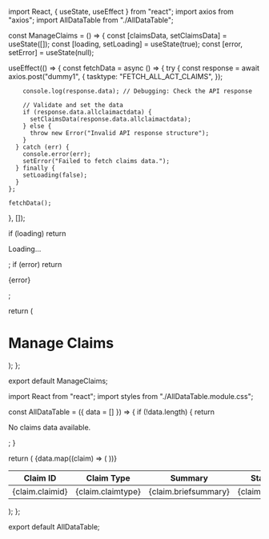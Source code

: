 import React, { useState, useEffect } from "react";
import axios from "axios";
import AllDataTable from "./AllDataTable";

const ManageClaims = () => {
  const [claimsData, setClaimsData] = useState([]);
  const [loading, setLoading] = useState(true);
  const [error, setError] = useState(null);

  useEffect(() => {
    const fetchData = async () => {
      try {
        const response = await axios.post("dummy1", {
          tasktype: "FETCH_ALL_ACT_CLAIMS",
        });

        console.log(response.data); // Debugging: Check the API response

        // Validate and set the data
        if (response.data.allclaimactdata) {
          setClaimsData(response.data.allclaimactdata);
        } else {
          throw new Error("Invalid API response structure");
        }
      } catch (err) {
        console.error(err);
        setError("Failed to fetch claims data.");
      } finally {
        setLoading(false);
      }
    };

    fetchData();
  }, []);

  if (loading) return <p>Loading...</p>;
  if (error) return <p>{error}</p>;

  return (
    <div className="manage-claims">
      <h1>Manage Claims</h1>
      <AllDataTable data={claimsData} />
    </div>
  );
};

export default ManageClaims;



import React from "react";
import styles from "./AllDataTable.module.css";

const AllDataTable = ({ data = [] }) => {
  if (!data.length) {
    return <p>No claims data available.</p>;
  }

  return (
    <table className={styles.table}>
      <thead>
        <tr>
          <th>Claim ID</th>
          <th>Claim Type</th>
          <th>Summary</th>
          <th>Status</th>
        </tr>
      </thead>
      <tbody>
        {data.map((claim) => (
          <tr key={claim.claimid}>
            <td>{claim.claimid}</td>
            <td>{claim.claimtype}</td>
            <td>{claim.briefsummary}</td>
            <td>{claim.status}</td>
          </tr>
        ))}
      </tbody>
    </table>
  );
};

export default AllDataTable;
